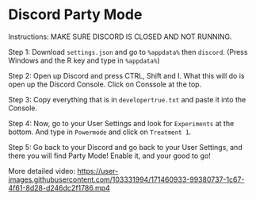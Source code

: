 # Discord Party Mode

Instructions:
MAKE SURE DISCORD IS CLOSED AND NOT RUNNING.

Step 1: Download `settings.json` and go to `%appdata%` then `discord`. (Press Windows and the R key and type in `%appdata%`)

Step 2: Open up Discord and press CTRL, Shift and I. What this will do is open up the Discord Console. Click on Conssole at the top.

Step 3: Copy everything that is in `developertrue.txt` and paste it into the Console.

Step 4: Now, go to your User Settings and look for `Experiments` at the bottom. And type in `Powermode` and click on `Treatment 1`.

Step 5: Go back to your Discord and go back to your User Settings, and there you will find Party Mode! Enable it, and your good to go!

More detailed video:
https://user-images.githubusercontent.com/103331994/171460933-99380737-1c67-4f61-8d28-d246dc2f1786.mp4

